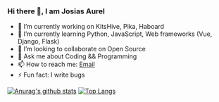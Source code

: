 ### Hi there 👋, I am Josias Aurel


- 🔭 I’m currently working on KitsHive, Pika, Haboard
- 🌱 I’m currently learning Python, JavaScript, Web frameworks (Vue, Django, Flask)
- 👯 I’m looking to collaborate on Open Source
- 💬 Ask me about Coding && Programming
- 📫 How to reach me: [Email](ndjosiasaurel@gmail.com)
- ⚡ Fun fact: I write bugs


[![Anurag's github stats](https://github-readme-stats.vercel.app/api?username=josiasaurel&show_icons=true&theme=radical)](https://github.com/anuraghazra/github-readme-stats)
[![Top Langs](https://github-readme-stats.vercel.app/api/top-langs/?username=josiasaurel)](https://github.com/anuraghazra/github-readme-stats)
